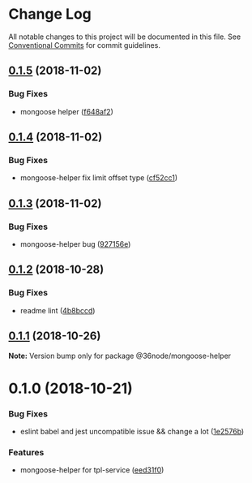 # Change Log

All notable changes to this project will be documented in this file.
See [Conventional Commits](https://conventionalcommits.org) for commit guidelines.

## [0.1.5](https://github.com/36node/mongoose-helper/compare/@36node/mongoose-helper@0.1.4...@36node/mongoose-helper@0.1.5) (2018-11-02)


### Bug Fixes

* mongoose helper ([f648af2](https://github.com/36node/mongoose-helper/commit/f648af2))





## [0.1.4](https://github.com/36node/mongoose-helper/compare/@36node/mongoose-helper@0.1.3...@36node/mongoose-helper@0.1.4) (2018-11-02)


### Bug Fixes

* mongoose-helper fix limit offset type ([cf52cc1](https://github.com/36node/mongoose-helper/commit/cf52cc1))





## [0.1.3](https://github.com/36node/mongoose-helper/compare/@36node/mongoose-helper@0.1.2...@36node/mongoose-helper@0.1.3) (2018-11-02)


### Bug Fixes

* mongoose-helper bug ([927156e](https://github.com/36node/mongoose-helper/commit/927156e))





## [0.1.2](https://github.com/36node/mongoose-helper/compare/@36node/mongoose-helper@0.1.1...@36node/mongoose-helper@0.1.2) (2018-10-28)


### Bug Fixes

* readme lint ([4b8bccd](https://github.com/36node/mongoose-helper/commit/4b8bccd))





## [0.1.1](https://github.com/36node/mongoose-helper/compare/@36node/mongoose-helper@0.1.0...@36node/mongoose-helper@0.1.1) (2018-10-26)

**Note:** Version bump only for package @36node/mongoose-helper





# 0.1.0 (2018-10-21)


### Bug Fixes

* eslint babel and jest uncompatible issue && change a lot ([1e2576b](https://github.com/36node/mongoose-helper/commit/1e2576b))


### Features

* mongoose-helper for tpl-service ([eed31f0](https://github.com/36node/mongoose-helper/commit/eed31f0))
